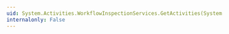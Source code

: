 ```yaml
---
uid: System.Activities.WorkflowInspectionServices.GetActivities(System.Activities.Activity)
internalonly: False
---
```


